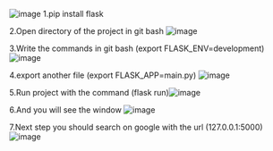 ![image](https://user-images.githubusercontent.com/86997572/193602886-ed12b61a-57e6-4606-881e-3ff0cbe8a0cc.png)
1.pip install flask



2.Open directory of the project in git bash ![image](https://user-images.githubusercontent.com/86997572/193603442-68adf488-66c1-4e95-94d0-c1e566e0b789.png)


3.Write the commands in git bash (export FLASK_ENV=development)![image](https://user-images.githubusercontent.com/86997572/193603840-29916149-cf23-40fa-8d6e-8fdaa635526b.png)


4.export another file (export FLASK_APP=main.py) ![image](https://user-images.githubusercontent.com/86997572/193604159-12a09f89-2494-4f40-b5bd-1b75270faaf9.png)


5.Run project with the command (flask run)![image](https://user-images.githubusercontent.com/86997572/193604402-c2165b2a-87ef-4e93-a229-0122e6287fa5.png)


6.And you will see the window ![image](https://user-images.githubusercontent.com/86997572/193604581-83878832-a995-40e5-8bff-045b84972903.png)


7.Next step you should search on google with the url (127.0.0.1:5000) ![image](https://user-images.githubusercontent.com/86997572/193604917-0db13db5-d974-4dff-a73d-161980fecdc1.png)
